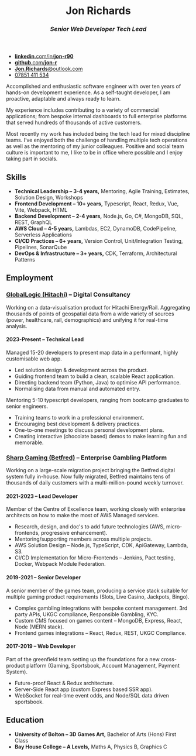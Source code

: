 <main>
<header>

# Jon Richards

### _Senior Web Developer_ _Tech Lead_

</header>

<nav class="contact">

- [**linkedin**.com/in/**jon-r90**](https://www.linkedin.com/in/jon-r90/)
- [**github**.com/**jon-r**](https://github.com/jon-r/)
- [**Jon.Richards**@outlook.com](mailto:jon.richards@outlook.com)
- [07851 411 534](tel:+447851411534)

</nav>

<section class="about">

Accomplished and enthusiastic software engineer with over ten years of hands-on development experience. As a
self-taught developer, I am proactive, adaptable and always ready to learn.

My experience includes contributing to a variety of commercial applications; from bespoke internal dashboards to full
enterprise platforms that served hundreds of thousands of active customers.

Most recently my work has included being the tech lead for mixed discipline teams. I’ve enjoyed both the challenge of
handling multiple tech operations as well as the mentoring of my junior colleagues. Positive and social team culture is
important to me, I like to be in office where possible and I enjoy taking part in socials.

</section>

<section class="skills">

## Skills

- **Technical Leadership – 3-4 years,**
  Mentoring, Agile Training, Estimates, Solution Design, Workshops
- **Frontend Development – 10+ years,**
  Typescript, React, Redux, Vue, Vite, Webpack, HTML
- **Backend Development – 2-4 years,**
  Node.js, Go, C#, MongoDB, SQL, REST, GraphQL
- **AWS Cloud – 4-5 years,**
  Lambdas, EC2, DynamoDB, CodePipeline, Serverless Applications
- **CI/CD Practices – 6+ years,**
  Version Control, Unit/Integration Testing, Pipelines, SonarQube
- **DevOps & Infrastructure – 3+ years,**
  CDK, Terraform, Architectural Patterns

</section>

<section class="jobs">

## Employment

### [GlobalLogic (Hitachi)](https://www.globallogic.com/) – Digital Consultancy

Working on a data-visualisation product for Hitachi Energy/Rail. Aggregating thousands of points of geospatial data from
a wide variety of sources (power, healthcare, rail, demographics) and unifying it for real-time analysis.

#### 2023-Present – Technical Lead

Managed 15-20 developers to present map data in a performant, highly customisable web app.

- Led solution design & development across the product.
- Guiding frontend team to build a clean, scalable React application.
- Directing backend team (Python, Java) to optimise API performance.
- Normalising data from manual and automated entry.

Mentoring 5-10 typescript developers, ranging from bootcamp graduates to senior engineers.

- Training teams to work in a professional environment.
- Encouraging best development & delivery practices.
- One-to-one meetings to discuss personal development plans.
- Creating interactive (chocolate based) demos to make learning fun and memorable.

<div class="page-break" role="presentation"></div>

### [Sharp Gaming (Betfred)](https://www.betfred.com/) – Enterprise Gambling Platform

Working on a large-scale migration project bringing the Betfred digital system fully in-house. Now fully migrated,
Betfred maintains tens of thousands of daily customers with a multi-million-pound weekly turnover.

#### 2021-2023 – Lead Developer

Member of the Centre of Excellence team, working closely with enterprise architects on how to make the most of AWS
Managed services.

- Research, design, and doc's to add future technologies (AWS, micro-frontends, progressive enhancement).
- Mentoring/supporting members across multiple projects.
- AWS Solution Design – Node.js, TypeScript, CDK, ApiGateway, Lambda, S3.
- CI/CD Implementation for Micro-Frontends – Jenkins, Pact testing, Docker, Webpack Module Federation.

#### 2019-2021 – Senior Developer

A senior member of the games team, producing a service stack suitable for multiple gaming product requirements (Slots,
Live Casino, Jackpots, Bingo).

- Complex gambling integrations with bespoke content management. 3rd party APIs, UKGC compliance, Responsible Gambling,
  KYC.
- Custom CMS focused on games content – MongoDB, Express, React, Node (MERN stack).
- Frontend games integrations – React, Redux, REST, UKGC Compliance.

#### 2017-2019 – Web Developer

Part of the greenfield team setting up the foundations for a new cross-product platform (Gaming, Sportsbook, Account
Management, Payment System).

- Future-proof React & Redux architecture.
- Server-Side React app (custom Express based SSR app).
- WebSocket for real-time event odds, and Node/SQL data driven sportsbook.

</section>

<section class="education" >

## Education

- **University of Bolton – 3D Games Art,**
  Bachelor of Arts (Hons) First Class
- **Bay House College – A Levels,**
  Maths A, Physics B, Graphics C

</section>

</main>

